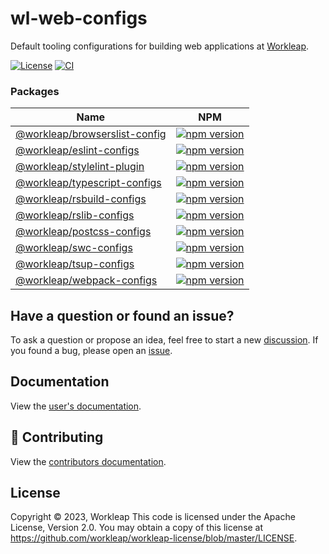 # wl-web-configs

Default tooling configurations for building web applications at [Workleap](https://workleap.com/).

[![License](https://img.shields.io/badge/License-Apache_2.0-blue.svg)](./LICENSE)
[![CI](https://github.com/workleap/wl-web-configs/actions/workflows/ci.yml/badge.svg)](https://github.com/workleap/wl-web-configs/actions/workflows/ci.yml)

### Packages

| Name | NPM |
| --- | --- |
| [@workleap/browserslist-config](packages/browserslist-config/README.md) | [![npm version](https://img.shields.io/npm/v/@workleap/browserslist-config)](https://www.npmjs.com/package/@workleap/browserslist-config) |
| [@workleap/eslint-configs](packages/eslint-configs/README.md) | [![npm version](https://img.shields.io/npm/v/@workleap/eslint-configs)](https://www.npmjs.com/package/@workleap/eslint-configs) |
| [@workleap/stylelint-plugin](packages/stylelint-configs/README.md) | [![npm version](https://img.shields.io/npm/v/@workleap/stylelint-configs)](https://www.npmjs.com/package/@workleap/stylelint-configs) |
| [@workleap/typescript-configs](packages/typescript-configs/README.md) | [![npm version](https://img.shields.io/npm/v/@workleap/typescript-configs)](https://www.npmjs.com/package/@workleap/typescript-configs) |
| [@workleap/rsbuild-configs](packages/rsbuild-configs/README.md) | [![npm version](https://img.shields.io/npm/v/@workleap/rsbuild-configs)](https://www.npmjs.com/package/@workleap/rsbuild-configs) |
| [@workleap/rslib-configs](packages/rslib-configs/README.md) | [![npm version](https://img.shields.io/npm/v/@workleap/rslib-configs)](https://www.npmjs.com/package/@workleap/rslib-configs) |
| [@workleap/postcss-configs](packages/postcss-configs/README.md) | [![npm version](https://img.shields.io/npm/v/@workleap/postcss-configs)](https://www.npmjs.com/package/@workleap/postcss-configs) |
| [@workleap/swc-configs](packages/swc-configs/README.md) | [![npm version](https://img.shields.io/npm/v/@workleap/swc-configs)](https://www.npmjs.com/package/@workleap/swc-configs) |
| [@workleap/tsup-configs](packages/tsup-configs/README.md) | [![npm version](https://img.shields.io/npm/v/@workleap/tsup-configs)](https://www.npmjs.com/package/@workleap/tsup-configs) |
| [@workleap/webpack-configs](packages/webpack-configs/README.md) | [![npm version](https://img.shields.io/npm/v/@workleap/webpack-configs)](https://www.npmjs.com/package/@workleap/webpack-configs) |

## Have a question or found an issue?

To ask a question or propose an idea, feel free to start a new [discussion](https://github.com/workleap/wl-web-configs/discussions). If you found a bug, please open an [issue](https://github.com/workleap/wl-web-configs/issues).

## Documentation

View the [user's documentation](https://workleap.github.io/wl-web-configs/).

## 🤝 Contributing

View the [contributors documentation](./CONTRIBUTING.md).

## License

Copyright © 2023, Workleap This code is licensed under the Apache License, Version 2.0. You may obtain a copy of this license at https://github.com/workleap/workleap-license/blob/master/LICENSE.
